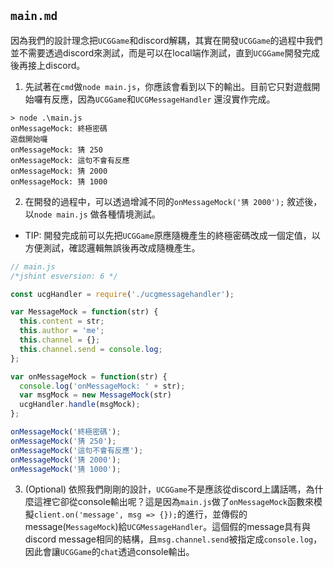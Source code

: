 ## `main.md`

因為我們的設計理念把`UCGGame`和discord解耦，其實在開發`UCGGame`的過程中我們並不需要透過discord來測試，而是可以在local端作測試，直到`UCGGame`開發完成後再接上discord。

1. 先試著在`cmd`做`node main.js`，你應該會看到以下的輸出。目前它只對遊戲開始囉有反應，因為`UCGGame`和`UCGMessageHandler` 還沒實作完成。
```
> node .\main.js
onMessageMock: 終極密碼
遊戲開始囉
onMessageMock: 猜 250
onMessageMock: 這句不會有反應
onMessageMock: 猜 2000
onMessageMock: 猜 1000
```

2. 在開發的過程中，可以透過增減不同的`onMessageMock('猜 2000');` 敘述後，以`node main.js` 做各種情境測試。

  * TIP: 開發完成前可以先把`UCGGame`原應隨機產生的終極密碼改成一個定值，以方便測試，確認邏輯無誤後再改成隨機產生。


```javascript
// main.js
/*jshint esversion: 6 */

const ucgHandler = require('./ucgmessagehandler');

var MessageMock = function(str) {
  this.content = str;
  this.author = 'me';
  this.channel = {};
  this.channel.send = console.log;
};

var onMessageMock = function(str) {
  console.log('onMessageMock: ' + str);
  var msgMock = new MessageMock(str)
  ucgHandler.handle(msgMock);
};

onMessageMock('終極密碼');
onMessageMock('猜 250');
onMessageMock('這句不會有反應');
onMessageMock('猜 2000');
onMessageMock('猜 1000');
```

3. (Optional) 依照我們剛剛的設計，`UCGGame`不是應該從discord上講話嗎，為什麼這裡它卻從console輸出呢？這是因為`main.js`做了`onMessageMock`函數來模擬`client.on('message', msg => {});`的進行，並傳假的message(`MessageMock`)給`UCGMessageHandler`。這個假的message具有與discord message相同的結構，且`msg.channel.send`被指定成`console.log`，因此會讓`UCGGame`的`chat`透過console輸出。
